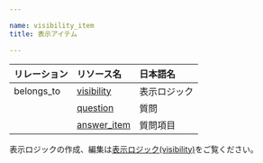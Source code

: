 ```yaml
---

name: visibility_item
title: 表示アイテム

---
```


|リレーション|リソース名|日本語名|
|:---|:---|:---|
|belongs_to|[visibility](#visibility)|表示ロジック|
||[question](#question)|質問|
||[answer_item](#answer_item)|質問項目|

表示ロジックの作成、編集は[表示ロジック(visibility)](#visibility)をご覧ください。